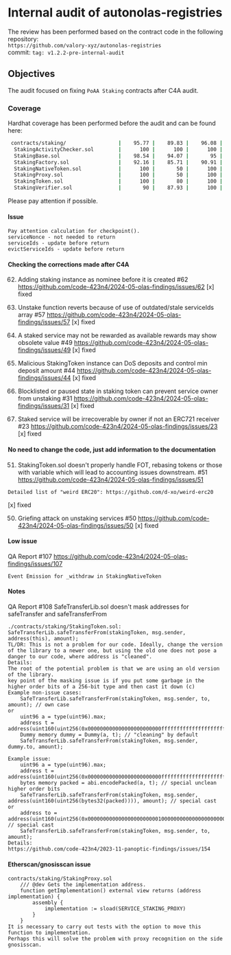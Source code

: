 # Internal audit of autonolas-registries
The review has been performed based on the contract code in the following repository:<br>
`https://github.com/valory-xyz/autonolas-registries` <br>
commit: `tag: v1.2.2-pre-internal-audit` <br> 

## Objectives
The audit focused on fixing `PoAA Staking` contracts after C4A audit.

### Coverage
Hardhat coverage has been performed before the audit and can be found here:
```sh
 contracts/staking/                 |    95.77 |    89.83 |    96.08 |    95.09 |                |
  StakingActivityChecker.sol        |      100 |      100 |      100 |      100 |                |
  StakingBase.sol                   |    98.54 |    94.07 |       95 |    97.71 |... 886,893,904 |
  StakingFactory.sol                |    92.16 |    85.71 |    90.91 |    88.61 |... 291,295,297 |
  StakingNativeToken.sol            |      100 |       50 |      100 |       90 |             35 |
  StakingProxy.sol                  |      100 |       50 |      100 |       80 |             30 |
  StakingToken.sol                  |      100 |       80 |      100 |    95.83 |             95 |
  StakingVerifier.sol               |       90 |    87.93 |      100 |    93.75 |... 257,271,274 |
```
Please pay attention if possible.

#### Issue
```
Pay attention calculation for checkpoint().
serviceNonce - not needed to return
serviceIds - update before return
evictServiceIds - update before return
```

#### Checking the corrections made after C4A
62. Adding staking instance as nominee before it is created #62
https://github.com/code-423n4/2024-05-olas-findings/issues/62
[x] fixed

57. Unstake function reverts because of use of outdated/stale serviceIds array #57
https://github.com/code-423n4/2024-05-olas-findings/issues/57
[x] fixed

49. A staked service may not be rewarded as available rewards may show obsolete value #49
https://github.com/code-423n4/2024-05-olas-findings/issues/49
[x] fixed

44. Malicious StakingToken instance can DoS deposits and control min deposit amount #44
https://github.com/code-423n4/2024-05-olas-findings/issues/44
[x] fixed

31. Blocklisted or paused state in staking token can prevent service owner from unstaking #31
https://github.com/code-423n4/2024-05-olas-findings/issues/31
[x] fixed

23. Staked service will be irrecoverable by owner if not an ERC721 receiver #23
https://github.com/code-423n4/2024-05-olas-findings/issues/23
[x] fixed

#### No need to change the code, just add information to the documentation
51. StakingToken.sol doesn't properly handle FOT, rebasing tokens or those with variable which will lead to accounting issues downstream. #51
https://github.com/code-423n4/2024-05-olas-findings/issues/51
```
Detailed list of "weird ERC20": https://github.com/d-xo/weird-erc20
```
[x] fixed

50. Griefing attack on unstaking services #50
https://github.com/code-423n4/2024-05-olas-findings/issues/50
[x] fixed

#### Low issue
QA Report #107
https://github.com/code-423n4/2024-05-olas-findings/issues/107
```
Event Emission for _withdraw in StakingNativeToken
```

#### Notes
QA Report #108
SafeTransferLib.sol doesn't mask addresses for safeTransfer and safeTransferFrom
```
./contracts/staking/StakingToken.sol:        SafeTransferLib.safeTransferFrom(stakingToken, msg.sender, address(this), amount);
TL/DR: This is not a problem for our code. Ideally, change the version of the library to a newer one, but using the old one does not pose a danger to our code, where address is "cleaned".
Details:
The root of the potential problem is that we are using an old version of the library.
key point of the masking issue is if you put some garbage in the higher order bits of a 256-bit type and then cast it down (с)
Example non-issue cases:
    SafeTransferLib.safeTransferFrom(stakingToken, msg.sender, to, amount); // own case
or
    uint96 a = type(uint96).max;
    address t = address(uint160(uint256(0x000000000000000000000000ffffffffffffffffffffffffffffffffffffffff)));
    Dummy memory dummy = Dummy(a, t); // "cleaning" by default
    SafeTransferLib.safeTransferFrom(stakingToken, msg.sender, dummy.to, amount);

Example issue:
    uint96 a = type(uint96).max;
    address t = address(uint160(uint256(0x000000000000000000000000ffffffffffffffffffffffffffffffffffffffff)));
    bytes memory packed = abi.encodePacked(a, t); // special unclean higher order bits
    SafeTransferLib.safeTransferFrom(stakingToken, msg.sender, address(uint160(uint256(bytes32(packed)))), amount); // special cast
or
    address to = address(uint160(uint256(0x0000000000000000000000010000000000000000000000000000000000000000))); // special cast
    SafeTransferLib.safeTransferFrom(stakingToken, msg.sender, to, amount);
Details:
https://github.com/code-423n4/2023-11-panoptic-findings/issues/154
```

#### Etherscan/gnosisscan issue
```
contracts/staking/StakingProxy.sol
    /// @dev Gets the implementation address.
    function getImplementation() external view returns (address implementation) {
        assembly {
            implementation := sload(SERVICE_STAKING_PROXY)
        }
    }
It is necessary to carry out tests with the option to move this function to implementation.
Perhaps this will solve the problem with proxy recognition on the side gnosisscan.
```

